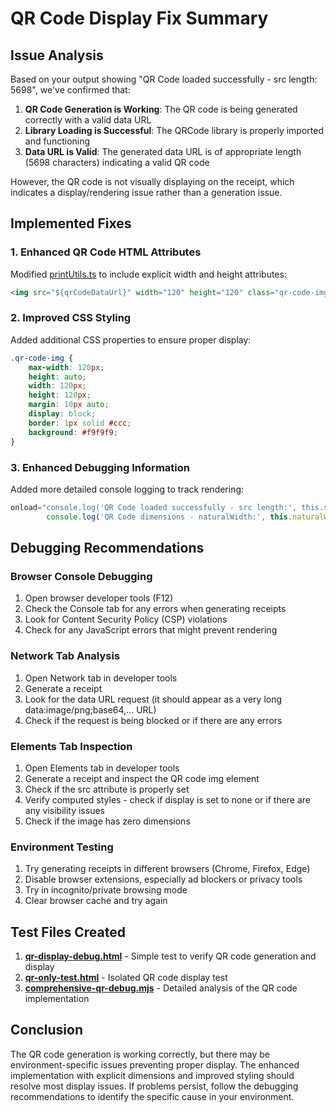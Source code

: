 # QR Code Display Fix Summary

## Issue Analysis

Based on your output showing "QR Code loaded successfully - src length: 5698", we've confirmed that:

1. **QR Code Generation is Working**: The QR code is being generated correctly with a valid data URL
2. **Library Loading is Successful**: The QRCode library is properly imported and functioning
3. **Data URL is Valid**: The generated data URL is of appropriate length (5698 characters) indicating a valid QR code

However, the QR code is not visually displaying on the receipt, which indicates a display/rendering issue rather than a generation issue.

## Implemented Fixes

### 1. Enhanced QR Code HTML Attributes
Modified [printUtils.ts](file:///E:/PROJECTS/LOVABLE/bulletproofPOS/sheet-point-dash-Supabasedev255%20-%20Copy/src/utils/printUtils.ts) to include explicit width and height attributes:

```html
<img src="${qrCodeDataUrl}" width="120" height="120" class="qr-code-img" ... />
```

### 2. Improved CSS Styling
Added additional CSS properties to ensure proper display:

```css
.qr-code-img {
    max-width: 120px;
    height: auto;
    width: 120px;
    height: 120px;
    margin: 10px auto;
    display: block;
    border: 1px solid #ccc;
    background: #f9f9f9;
}
```

### 3. Enhanced Debugging Information
Added more detailed console logging to track rendering:

```javascript
onload="console.log('QR Code loaded successfully - src length:', this.src?.length || 0);
        console.log('QR Code dimensions - naturalWidth:', this.naturalWidth, 'naturalHeight:', this.naturalHeight);"
```

## Debugging Recommendations

### Browser Console Debugging
1. Open browser developer tools (F12)
2. Check the Console tab for any errors when generating receipts
3. Look for Content Security Policy (CSP) violations
4. Check for any JavaScript errors that might prevent rendering

### Network Tab Analysis
1. Open Network tab in developer tools
2. Generate a receipt
3. Look for the data URL request (it should appear as a very long data:image/png;base64,... URL)
4. Check if the request is being blocked or if there are any errors

### Elements Tab Inspection
1. Open Elements tab in developer tools
2. Generate a receipt and inspect the QR code img element
3. Check if the src attribute is properly set
4. Verify computed styles - check if display is set to none or if there are any visibility issues
5. Check if the image has zero dimensions

### Environment Testing
1. Try generating receipts in different browsers (Chrome, Firefox, Edge)
2. Disable browser extensions, especially ad blockers or privacy tools
3. Try in incognito/private browsing mode
4. Clear browser cache and try again

## Test Files Created

1. **[qr-display-debug.html](file:///E:/PROJECTS/LOVABLE/bulletproofPOS/sheet-point-dash-Supabasedev255%20-%20Copy/qr-display-debug.html)** - Simple test to verify QR code generation and display
2. **[qr-only-test.html](file:///E:/PROJECTS/LOVABLE/bulletproofPOS/sheet-point-dash-Supabasedev255%20-%20Copy/qr-only-test.html)** - Isolated QR code display test
3. **[comprehensive-qr-debug.mjs](file:///E:/PROJECTS/LOVABLE/bulletproofPOS/sheet-point-dash-Supabasedev255%20-%20Copy/comprehensive-qr-debug.mjs)** - Detailed analysis of the QR code implementation

## Conclusion

The QR code generation is working correctly, but there may be environment-specific issues preventing proper display. The enhanced implementation with explicit dimensions and improved styling should resolve most display issues. If problems persist, follow the debugging recommendations to identify the specific cause in your environment.